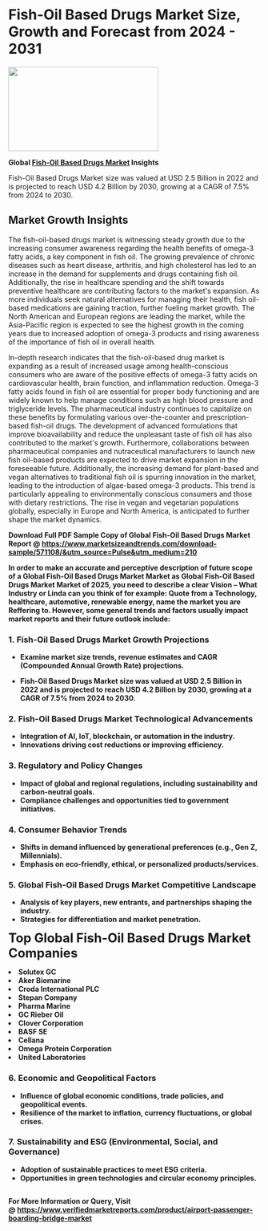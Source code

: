 <H1>Fish-Oil Based Drugs Market Size, Growth and Forecast from 2024 - 2031</H1><img class="aligncenter size-medium wp-image-584254" src="https://thirdeyenews.in/wp-content/uploads/2024/09/Global-Market-Research-300x168.jpeg" alt="" width="300" height="168" /><p><strong>Global&nbsp;<a href="https://www.marketsizeandtrends.com/download-sample/571108/&amp;utm_source=Pulse&amp;utm_medium=210">Fish-Oil Based Drugs Market</a> Insights</strong></p><p>Fish-Oil Based Drugs Market size was valued at USD 2.5 Billion in 2022 and is projected to reach USD 4.2 Billion by 2030, growing at a CAGR of 7.5% from 2024 to 2030.</p><p><h2>Market Growth Insights</h2> <p>The fish-oil-based drugs market is witnessing steady growth due to the increasing consumer awareness regarding the health benefits of omega-3 fatty acids, a key component in fish oil. The growing prevalence of chronic diseases such as heart disease, arthritis, and high cholesterol has led to an increase in the demand for supplements and drugs containing fish oil. Additionally, the rise in healthcare spending and the shift towards preventive healthcare are contributing factors to the market's expansion. As more individuals seek natural alternatives for managing their health, fish oil-based medications are gaining traction, further fueling market growth. The North American and European regions are leading the market, while the Asia-Pacific region is expected to see the highest growth in the coming years due to increased adoption of omega-3 products and rising awareness of the importance of fish oil in overall health.</p> <p><strong></strong></p> <p>In-depth research indicates that the fish-oil-based drug market is expanding as a result of increased usage among health-conscious consumers who are aware of the positive effects of omega-3 fatty acids on cardiovascular health, brain function, and inflammation reduction. Omega-3 fatty acids found in fish oil are essential for proper body functioning and are widely known to help manage conditions such as high blood pressure and triglyceride levels. The pharmaceutical industry continues to capitalize on these benefits by formulating various over-the-counter and prescription-based fish-oil drugs. The development of advanced formulations that improve bioavailability and reduce the unpleasant taste of fish oil has also contributed to the market's growth. Furthermore, collaborations between pharmaceutical companies and nutraceutical manufacturers to launch new fish oil-based products are expected to drive market expansion in the foreseeable future. Additionally, the increasing demand for plant-based and vegan alternatives to traditional fish oil is spurring innovation in the market, leading to the introduction of algae-based omega-3 products. This trend is particularly appealing to environmentally conscious consumers and those with dietary restrictions. The rise in vegan and vegetarian populations globally, especially in Europe and North America, is anticipated to further shape the market dynamics. <p><strong></p><p><span class=""><strong>Download Full PDF Sample Copy of Global Fish-Oil Based Drugs Market Report</strong> @ <a href="https://www.marketsizeandtrends.com/download-sample/571108/&amp;utm_source=Pulse&amp;utm_medium=210" target="_blank">https://www.marketsizeandtrends.com/download-sample/571108/&amp;utm_source=Pulse&amp;utm_medium=210</a></span></p><p>In order to make an accurate and perceptive description of future scope of a Global&nbsp;Fish-Oil Based Drugs Market Market as Global&nbsp;Fish-Oil Based Drugs Market Market of 2025, you need to describe a clear Vision &ndash; What Industry or Linda can you think of for example: Quote from a Technology, healthcare, automotive, renewable energy, name the market you are Reffering to. However, some general trends and factors usually impact market reports and their future outlook include:</p><h3>1.&nbsp;<strong>Fish-Oil Based Drugs Market Growth Projections</strong></h3><ul><li>Examine market size trends, revenue estimates and CAGR (Compounded Annual Growth Rate) projections.</li><li><p>Fish-Oil Based Drugs Market size was valued at USD 2.5 Billion in 2022 and is projected to reach USD 4.2 Billion by 2030, growing at a CAGR of 7.5% from 2024 to 2030.</p></li></ul><h3>2.&nbsp;<strong>Fish-Oil Based Drugs Market Technological Advancements</strong></h3><ul><li>Integration of AI, IoT, blockchain, or automation in the industry.</li><li>Innovations driving cost reductions or improving efficiency.</li></ul><h3>3.&nbsp;<strong>Regulatory and Policy Changes</strong></h3><ul><li>Impact of global and regional regulations, including sustainability and carbon-neutral goals.</li><li>Compliance challenges and opportunities tied to government initiatives.</li></ul><h3>4.&nbsp;<strong>Consumer Behavior Trends</strong></h3><ul><li>Shifts in demand influenced by generational preferences (e.g., Gen Z, Millennials).</li><li>Emphasis on eco-friendly, ethical, or personalized products/services.</li></ul><h3>5.&nbsp;<strong>Global Fish-Oil Based Drugs Market Competitive Landscape</strong></h3><ul><li>Analysis of key players, new entrants, and partnerships shaping the industry.</li><li>Strategies for differentiation and market penetration.</li></ul><p data-pm-slice="1 1 []"><span style="color: inherit; font-family: inherit; font-size: 25px;">Top Global Fish-Oil Based Drugs Market Companies</span></p><div class="" data-test-id=""><p><li>Solutex GC</li><li> Aker Biomarine</li><li> Croda International PLC</li><li> Stepan Company</li><li> Pharma Marine</li><li> GC Rieber Oil</li><li> Clover Corporation</li><li> BASF SE</li><li> Cellana</li><li> Omega Protein Corporation</li><li> United Laboratories</li></p></div><h3>6.&nbsp;<strong>Economic and Geopolitical Factors</strong></h3><ul><li>Influence of global economic conditions, trade policies, and geopolitical events.</li><li>Resilience of the market to inflation, currency fluctuations, or global crises.</li></ul><h3>7.&nbsp;<strong>Sustainability and ESG (Environmental, Social, and Governance)</strong></h3><ul><li>Adoption of sustainable practices to meet ESG criteria.</li><li>Opportunities in green technologies and circular economy principles.</li></ul><h2><strong style="font-size: 14px;">For More Information or Query, Visit @&nbsp;</strong><a style="background-color: #ffffff; font-size: 14px;" href="https://www.marketsizeandtrends.com/report/fish-oil-based-drugs-market/" target="_blank">https://www.verifiedmarketreports.com/product/airport-passenger-boarding-bridge-market</a></h2>
